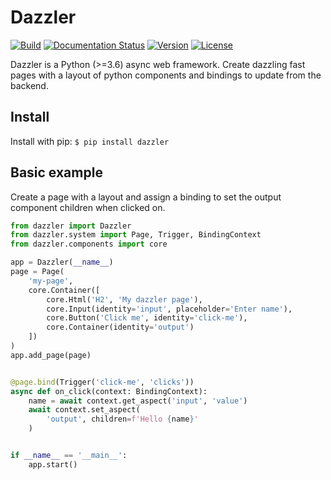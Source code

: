 # Dazzler

[![Build](https://img.shields.io/circleci/build/github/T4rk1n/dazzler/master)](https://circleci.com/gh/T4rk1n/dazzler)
[![Documentation Status](https://readthedocs.org/projects/dazzler/badge/?version=latest)](https://dazzler.readthedocs.io/en/latest/?badge=latest)
[![Version](https://img.shields.io/pypi/v/dazzler)](https://pypi.org/project/dazzler/)
[![License](https://img.shields.io/pypi/l/dazzler)](LICENSE)

Dazzler is a Python (>=3.6) async web framework. 
Create dazzling fast pages with a layout of python components and bindings to update from the backend.

## Install 

Install with pip: `$ pip install dazzler `

## Basic example

Create a page with a layout and assign a binding to set the output component
children when clicked on.

```python
from dazzler import Dazzler
from dazzler.system import Page, Trigger, BindingContext
from dazzler.components import core

app = Dazzler(__name__)
page = Page(
    'my-page',
    core.Container([
        core.Html('H2', 'My dazzler page'),
        core.Input(identity='input', placeholder='Enter name'),
        core.Button('Click me', identity='click-me'),
        core.Container(identity='output')
    ])
)
app.add_page(page)


@page.bind(Trigger('click-me', 'clicks'))
async def on_click(context: BindingContext):
    name = await context.get_aspect('input', 'value')
    await context.set_aspect(
        'output', children=f'Hello {name}'
    )


if __name__ == '__main__':
    app.start()
```
